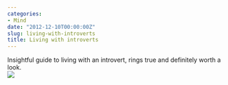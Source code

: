 ```yaml
---
categories:
- Mind
date: "2012-12-10T00:00:00Z"
slug: living-with-introverts
title: Living with introverts
---
```

Insightful guide to living with an introvert, rings true and definitely worth a look.  
![][williampickup]

[williampickup]: https://media.publit.io/file/how-to-live-with-introverts-by-romanjones-d4tfoyo.jpg

